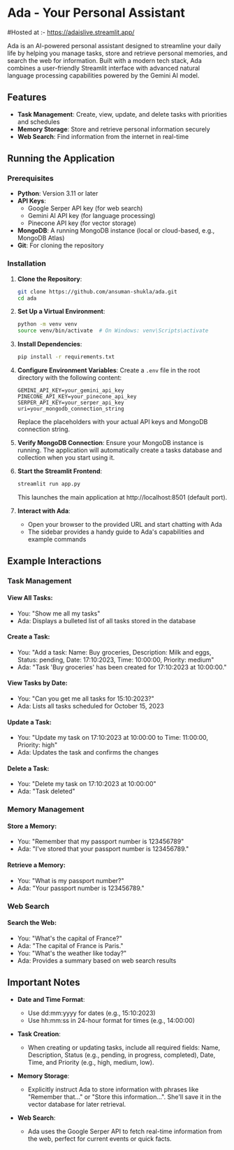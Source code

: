 # Ada - Your Personal Assistant


#Hosted at :- https://adaislive.streamlit.app/

Ada is an AI-powered personal assistant designed to streamline your daily life by helping you manage tasks, store and retrieve personal memories, and search the web for information. Built with a modern tech stack, Ada combines a user-friendly Streamlit interface with advanced natural language processing capabilities powered by the Gemini AI model.

## Features

- **Task Management**: Create, view, update, and delete tasks with priorities and schedules
- **Memory Storage**: Store and retrieve personal information securely
- **Web Search**: Find information from the internet in real-time

## Running the Application

### Prerequisites

- **Python**: Version 3.11 or later
- **API Keys**:
  - Google Serper API key (for web search)
  - Gemini AI API key (for language processing)
  - Pinecone API key (for vector storage)
- **MongoDB**: A running MongoDB instance (local or cloud-based, e.g., MongoDB Atlas)
- **Git**: For cloning the repository

### Installation

1. **Clone the Repository**:
   ```bash
   git clone https://github.com/ansuman-shukla/ada.git
   cd ada
   ```

2. **Set Up a Virtual Environment**:
   ```bash
   python -m venv venv
   source venv/bin/activate  # On Windows: venv\Scripts\activate
   ```

3. **Install Dependencies**:
   ```bash
   pip install -r requirements.txt
   ```

4. **Configure Environment Variables**:
   Create a `.env` file in the root directory with the following content:
   ```
   GEMINI_API_KEY=your_gemini_api_key
   PINECONE_API_KEY=your_pinecone_api_key
   SERPER_API_KEY=your_serper_api_key
   uri=your_mongodb_connection_string
   ```
   Replace the placeholders with your actual API keys and MongoDB connection string.

5. **Verify MongoDB Connection**:
   Ensure your MongoDB instance is running. The application will automatically create a tasks database and collection when you start using it.

6. **Start the Streamlit Frontend**:
   ```bash
   streamlit run app.py
   ```
   This launches the main application at http://localhost:8501 (default port).

7. **Interact with Ada**:
   - Open your browser to the provided URL and start chatting with Ada
   - The sidebar provides a handy guide to Ada's capabilities and example commands

## Example Interactions

### Task Management

#### View All Tasks:
- You: "Show me all my tasks"
- Ada: Displays a bulleted list of all tasks stored in the database

#### Create a Task:
- You: "Add a task: Name: Buy groceries, Description: Milk and eggs, Status: pending, Date: 17:10:2023, Time: 10:00:00, Priority: medium"
- Ada: "Task 'Buy groceries' has been created for 17:10:2023 at 10:00:00."

#### View Tasks by Date:
- You: "Can you get me all tasks for 15:10:2023?"
- Ada: Lists all tasks scheduled for October 15, 2023

#### Update a Task:
- You: "Update my task on 17:10:2023 at 10:00:00 to Time: 11:00:00, Priority: high"
- Ada: Updates the task and confirms the changes

#### Delete a Task:
- You: "Delete my task on 17:10:2023 at 10:00:00"
- Ada: "Task deleted"

### Memory Management

#### Store a Memory:
- You: "Remember that my passport number is 123456789"
- Ada: "I've stored that your passport number is 123456789."

#### Retrieve a Memory:
- You: "What is my passport number?"
- Ada: "Your passport number is 123456789."

### Web Search

#### Search the Web:
- You: "What's the capital of France?"
- Ada: "The capital of France is Paris."
- You: "What's the weather like today?"
- Ada: Provides a summary based on web search results

## Important Notes

- **Date and Time Format**:
  - Use dd:mm:yyyy for dates (e.g., 15:10:2023)
  - Use hh:mm:ss in 24-hour format for times (e.g., 14:00:00)

- **Task Creation**:
  - When creating or updating tasks, include all required fields: Name, Description, Status (e.g., pending, in progress, completed), Date, Time, and Priority (e.g., high, medium, low).

- **Memory Storage**:
  - Explicitly instruct Ada to store information with phrases like "Remember that..." or "Store this information...". She'll save it in the vector database for later retrieval.

- **Web Search**:
  - Ada uses the Google Serper API to fetch real-time information from the web, perfect for current events or quick facts.
